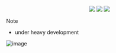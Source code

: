 <div align="center"> 

![](https://img.shields.io/github/last-commit/whoslucifer/ags-purr?&style=for-the-badge&color=FFB1C8&logoColor=D9E0EE&labelColor=292324)
![](https://img.shields.io/github/stars/whoslucifer/ags-purr?style=for-the-badge&logo=andela&color=FFB686&logoColor=D9E0EE&labelColor=292324)
[![](https://img.shields.io/github/repo-size/whoslucifer/ags-purr?color=CAC992&label=SIZE&logo=googledrive&style=for-the-badge&logoColor=D9E0EE&labelColor=292324)](https://github.com/whoslucifer/ags-purr)
</a>

</div>

> [!NOTE]
> - under heavy development

![image](https://github.com/user-attachments/assets/51e5b0e9-4b3f-47e3-831c-53e72761ff47)
